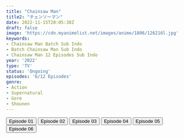 ```yaml
---
title: "Chainsaw Man"
title2: "チェンソーマン"
date: 2022-11-15T20:05:38Z
draft: false
image: 'https://cdn.myanimelist.net/images/anime/1806/126216l.jpg'
keywords:
- Chainsaw Man Batch Sub Indo
- Batch Chainsaw Man Sub Indo
- Chainsaw Man 12 Episodes Sub Indo
year: '2022'
type: 'TV'
status: 'Ongoing'
episodes: '6/12 Episodes'
genre:
- Action
- Supernatural
- Gore
- Shounen
---
```


<div class="d-g gg-5 gtc-r ai-c">
<button onclick="window.open('?arc=g79ZeZDMwC_20221012/1/MP4/Kuramanime-CSWMAN-01-480p-Doro','_blank')">Episode 01</button>
<button onclick="window.open('?arc=QF7TuvCcNl_20221019/2/MP4/Kuramanime-CSWMAN-02-480p-Doro','_blank')">Episode 02</button>
<button onclick="window.open('?arc=bF9FkOjlBX_20221026/3/MP4/Kuramanime-CSWMAN-03-480p-Doro','_blank')">Episode 03</button>
<button onclick="window.open('?arc=akn3dJujDR_20221102/4/MP4/Kuramanime-CSWMAN-04-480p-Doro','_blank')">Episode 04</button>
<button onclick="window.open('?arc=nCUVI9gKVR_20221109/5/MP4/Kuramanime-CSWMAN-05-480p-Doro','_blank')">Episode 05</button>
<button onclick="window.open('?arc=eACfZHIVKk_20221116/6/MP4/Kuramanime-CSWMAN-06-480p-Doro','_blank')">Episode 06</button>
</div>